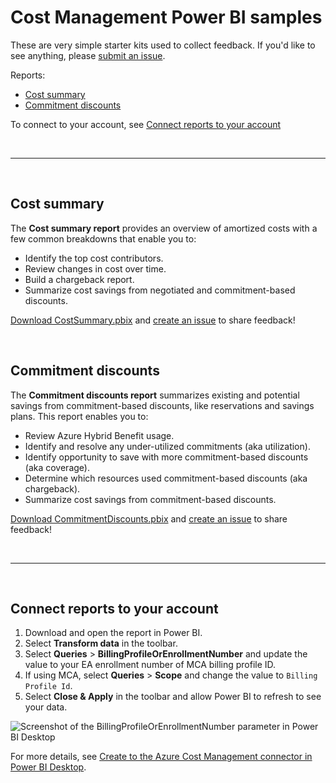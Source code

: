 # Cost Management Power BI samples

These are very simple starter kits used to collect feedback. If you'd like to see anything, please [submit an issue](https://github.com/flanakin/cost-management-powerbi/issues/new).

Reports:

- [Cost summary](#cost-summary)
- [Commitment discounts](#commitment-discounts)

To connect to your account, see [Connect reports to your account](#connect-reports-to-your-account)

<br>

---

<br>

## Cost summary

The **Cost summary report** provides an overview of amortized costs with a few common breakdowns that enable you to:

- Identify the top cost contributors.
- Review changes in cost over time.
- Build a chargeback report.
- Summarize cost savings from negotiated and commitment-based discounts.

[Download CostSummary.pbix](https://github.com/flanakin/cost-management-powerbi/raw/main/CostSummary.pbix) and [create an issue](https://github.com/flanakin/cost-management-powerbi/issues/new) to share feedback!

<br>

## Commitment discounts

The **Commitment discounts report** summarizes existing and potential savings from commitment-based discounts, like reservations and savings plans. This report enables you to:

- Review Azure Hybrid Benefit usage.
- Identify and resolve any under-utilized commitments (aka utilization).
- Identify opportunity to save with more commitment-based discounts (aka coverage).
- Determine which resources used commitment-based discounts (aka chargeback).
- Summarize cost savings from commitment-based discounts.

[Download CommitmentDiscounts.pbix](https://github.com/flanakin/cost-management-powerbi/raw/main/CommitmentDiscounts.pbix) and [create an issue](https://github.com/flanakin/cost-management-powerbi/issues/new) to share feedback!

<br>

---

<br>

## Connect reports to your account

1. Download and open the report in Power BI.
2. Select **Transform data** in the toolbar.
3. Select **Queries** > **BillingProfileOrEnrollmentNumber** and update the value to your EA enrollment number of MCA billing profile ID.
4. If using MCA, select **Queries** > **Scope** and change the value to `Billing Profile Id`.
5. Select **Close & Apply** in the toolbar and allow Power BI to refresh to see your data.

![Screenshot of the BillingProfileOrEnrollmentNumber parameter in Power BI Desktop](https://user-images.githubusercontent.com/399533/217879504-e874f66d-0ac5-49f1-a1fc-010be407679c.png)

For more details, see [Create to the Azure Cost Management connector in Power BI Desktop](https://learn.microsoft.com/power-bi/connect-data/desktop-connect-azure-cost-management).
